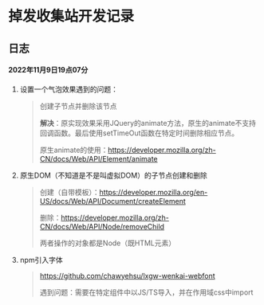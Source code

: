 <!--
 * @Descripttion: 
 * @version: 
 * @Author: 王远昭
 * @Date: 2022-07-04 19:37:34
 * @LastEditors: 王远昭
 * @LastEditTime: 2022-11-10 00:30:01
-->
# 掉发收集站开发记录

## 日志

#### 2022年11月9日19点07分

1. 设置一个气泡效果遇到的问题：

   > 创建子节点并删除该节点
   >
   > **解决**：原实现效果采用JQuery的animate方法，原生的animate不支持回调函数。最后使用setTimeOut函数在特定时间删除相应节点。
   >
   > 原生animate的使用：https://developer.mozilla.org/zh-CN/docs/Web/API/Element/animate

2. 原生DOM（不知道是不是叫虚拟DOM）的子节点创建和删除

   > 创建（自带模板）：https://developer.mozilla.org/en-US/docs/Web/API/Document/createElement
   >
   > 删除：https://developer.mozilla.org/zh-CN/docs/Web/API/Node/removeChild
   >
   > 两者操作的对象都是Node（既HTML元素）

2. npm引入字体

   > https://github.com/chawyehsu/lxgw-wenkai-webfont
   >
   > 遇到问题：需要在特定组件中以JS/TS导入，并在作用域css中import
